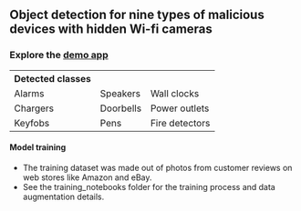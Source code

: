 <h2> Object detection for nine types of malicious devices with hidden Wi-fi cameras</h2>
<h3>Explore the <u><a href = 'https://malicious-devices.streamlit.app/'>demo app</a></u></h3>
<table>
  <th>Detected classes
  <tr><td>Alarms</td><td>Speakers</td><td>Wall clocks</td></tr>
  <tr><td>Chargers</td><td>Doorbells</td><td>Power outlets</td></tr>
  <tr><td>Keyfobs</td><td>Pens</td><td>Fire detectors</td></tr>
  </table>
  <h4>Model training</h4>
  <ul>
  <li>The training dataset was made out of photos from customer reviews on web stores like Amazon and eBay.</li>
  <li>See the training_notebooks folder for the training process and data augmentation details.</li><ul>

